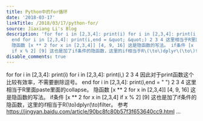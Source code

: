 ```yaml
---
title: Python中的for循环
date: '2018-03-17'
linkTitle: /2018/03/17/python-for/
source: Jiaxiang Li's Blog
description: 'for for i in [2,3,4]: print(i) for i in [2,3,4]: print(i,) 2 3 4 因此对于print函数这个比较有效率，不需要删除逗号。
  end for i in [2,3,4]: print(i,end = &quot; &quot;) 2 3 4 这里相当于R里面paste里面的collapse。
  隐函数 [x ** 2 for x in [2,3,4]] [4, 9, 16] 这是隐函数的写法。 if条件 [x ** 2 for x in [2,3,4]
  if x % 2] [9] 这也是加了if条件的隐函数，这里的if相当于R\(\to\)dplyr\(\to\)filter。 参考 https://jingyan.baidu.com/article/90bc8fc80b57f3f653640cc9.html  ...'
disable_comments: true
---
```

for for i in [2,3,4]: print(i) for i in [2,3,4]: print(i,) 2 3 4 因此对于print函数这个比较有效率，不需要删除逗号。 end for i in [2,3,4]: print(i,end = &quot; &quot;) 2 3 4 这里相当于R里面paste里面的collapse。 隐函数 [x ** 2 for x in [2,3,4]] [4, 9, 16] 这是隐函数的写法。 if条件 [x ** 2 for x in [2,3,4] if x % 2] [9] 这也是加了if条件的隐函数，这里的if相当于R\(\to\)dplyr\(\to\)filter。 参考 https://jingyan.baidu.com/article/90bc8fc80b57f3f653640cc9.html  ...